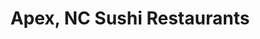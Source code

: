 ---
layout: city
title: Apex, NC Sushi Restaurants
permalink: /north-carolina/apex/
stateAbbr: NC
stateName: North Carolina
cityName: Apex

---